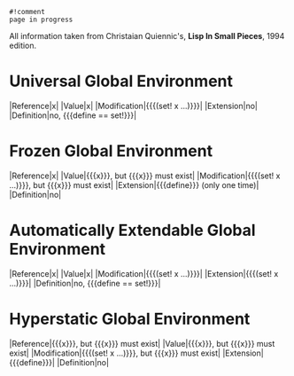 ```
#!comment
page in progress
```

All information taken from Christaian Quiennic's, __Lisp In Small Pieces__, 1994 edition.

# Universal Global Environment

|Reference|x|
|Value|x|
|Modification|{{{(set! x ...)}}}|
|Extension|no|
|Definition|no, {{{define == set!}}}|

# Frozen Global Environment

|Reference|x|
|Value|{{{x}}}, but {{{x}}} must exist|
|Modification|{{{(set! x ...)}}}, but {{{x}}} must exist|
|Extension|{{{define}}} (only one time)|
|Definition|no|

# Automatically Extendable Global Environment

|Reference|x|
|Value|x|
|Modification|{{{(set! x ...)}}}|
|Extension|{{{(set! x ...)}}}|
|Definition|no, {{{define == set!}}}|

# Hyperstatic Global Environment

|Reference|{{{x}}}, but {{{x}}} must exist|
|Value|{{{x}}}, but {{{x}}} must exist|
|Modification|{{{(set! x ...)}}}, but {{{x}}} must exist|
|Extension|{{{define}}}|
|Definition|no|

